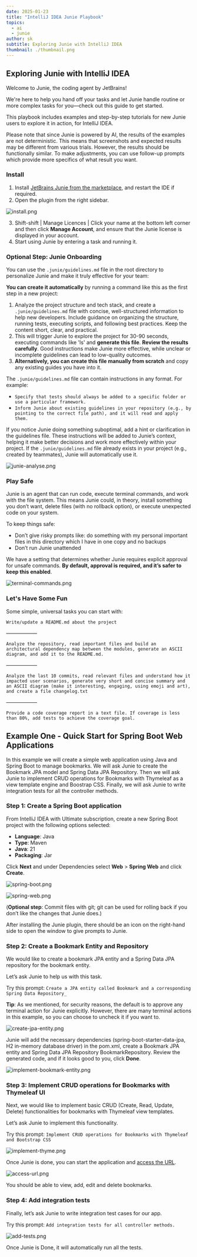 ```yaml
---
date: 2025-01-23
title: "IntelliJ IDEA Junie Playbook"
topics:
  - ai
  - junie
author: sk
subtitle: Exploring Junie with IntelliJ IDEA
thumbnail: ./thumbnail.png
---
```


## Exploring Junie with IntelliJ IDEA

Welcome to Junie, the coding agent by JetBrains!

We're here to help you hand off your tasks and let Junie handle routine or more complex tasks for you—check out this guide to get started.

This playbook includes examples and step-by-step tutorials for new Junie users to explore it in action, for IntelliJ IDEA.

Please note that since Junie is powered by AI, the results of the examples are not deterministic. This means that screenshots and expected results may be different from various trials. However, the results should be functionally similar. To make adjustments, you can use follow-up prompts which provide more specifics of what result you want.

### Install

1. Install [JetBrains Junie from the marketplace](https://plugins.jetbrains.com/plugin/26104-jetbrains-junie), and restart the IDE if required.
2. Open the plugin from the right sidebar.

![install.png](install.png)

3. Shift-shift | Manage Licences | Click your name at the bottom left corner and then click **Manage Account**, and ensure that the Junie license is displayed in your account.
4. Start using Junie by entering a task and running it.

### Optional Step: Junie Onboarding

You can use the `.junie/guidelines.md` file in the root directory to personalize Junie and make it truly effective for your team:

**You can create it automatically** by running a command like this as the first step in a new project:

1. Analyze the project structure and tech stack, and create a `.junie/guidelines.md` file with concise, well-structured information to help new developers. Include guidance on organizing the structure, running tests, executing scripts, and following best practices. Keep the content short, clear, and practical.
2. This will trigger Junie to explore the project for 30-90 seconds, executing commands like 'ls' and **generate this file**. **Review the results carefully**. Good instructions make Junie more effective, while unclear or incomplete guidelines can lead to low-quality outcomes.
3. **Alternatively, you can create this file manually from scratch** and copy any existing guides you have into it.

The `.junie/guidelines.md` file can contain instructions in any format. For example:

- `Specify that tests should always be added to a specific folder or use a particular framework.`
- `Inform Junie about existing guidelines in your repository (e.g., by pointing to the correct file path), and it will read and apply them.`

If you notice Junie doing something suboptimal, add a hint or clarification in the guidelines file. These instructions will be added to Junie’s context, helping it make better decisions and work more effectively within your project.
If the `.junie/guidelines.md` file already exists in your project (e.g., created by teammates), Junie will automatically use it.

![junie-analyse.png](junie-analyse.png)

### Play Safe

Junie is an agent that can run code, execute terminal commands, and work with the file system. This means Junie could, in theory, install something you don’t want, delete files (with no rollback option), or execute unexpected code on your system.

To keep things safe:

- Don’t give risky prompts like: do something with my personal important files in this directory which I have in one copy and no backups
- Don’t run Junie unattended

We have a setting that determines whether Junie requires explicit approval for unsafe commands. **By default, approval is required, and it’s safer to keep this enabled**.

![terminal-commands.png](terminal-commands.png)

### Let's Have Some Fun

Some simple, universal tasks you can start with:

`Write/update a README.md about the project`

——————

`Analyze the repository, read important files and build an architectural dependency map between the modules, generate an ASCII diagram, and add it to the README.md.`

——————

`Analyze the last 10 commits, read relevant files and understand how it impacted user scenarios, generate very short and concise summary and an ASCII diagram (make it interesting, engaging, using emoji and art), and create a file changelog.txt`

——————

`Provide a code coverage report in a text file. If coverage is less than 80%, add tests to achieve the coverage goal.`

## Example One - Quick Start for Spring Boot Web Applications

In this example we will create a simple web application using Java and Spring Boot to manage bookmarks. We will ask Junie to create the Bookmark JPA model and Spring Data JPA Repository. Then we will ask Junie to implement CRUD operations for Bookmarks with Thymeleaf as a view template engine and Boostrap CSS. Finally, we will ask Junie to write integration tests for all the controller methods.

### Step 1: Create a Spring Boot application

From IntelliJ IDEA with Ultimate subscription, create a new Spring Boot project with the following options selected:

- **Language**: Java
- **Type**: Maven
- **Java**: 21
- **Packaging**: Jar

Click **Next** and under Dependencies select **Web** > **Spring Web** and click **Create**.

![spring-boot.png](spring-boot.png)

![spring-web.png](spring-web.png)

(**Optional step**: Commit files with git; git can be used for rolling back if you don’t like the changes that Junie does.)

After installing the Junie plugin, there should be an icon on the right-hand side to open the window to give prompts to Junie.

### Step 2: Create a Bookmark Entity and Repository

We would like to create a bookmark JPA entity and a Spring Data JPA repository for the bookmark entity.

Let’s ask Junie to help us with this task.

Try this prompt: `Create a JPA entity called Bookmark and a corresponding Spring Data Repository_`

**Tip**: As we mentioned, for security reasons, the default is to approve any terminal action for Junie explicitly. However, there are many terminal actions in this example, so you can choose to uncheck it if you want to.

![create-jpa-entity.png](create-jpa-entity.png)

Junie will add the necessary dependencies (spring-boot-starter-data-jpa, H2 in-memory database driver) in the pom.xml, create a Bookmark JPA entity and Spring Data JPA Repository BookmarkRepository. Review the generated code, and if it looks good to you, click **Done**.

![implement-bookmark-entity.png](implement-bookmark-entity.png)

### Step 3: Implement CRUD operations for Bookmarks with Thymeleaf UI

Next, we would like to implement basic CRUD (Create, Read, Update, Delete) functionalities for bookmarks with Thymeleaf view templates.

Let’s ask Junie to implement this functionality.

Try this prompt: `Implement CRUD operations for Bookmarks with Thymeleaf and Bootstrap CSS`

![implement-thyme.png](implement-thyme.png)

Once Junie is done, you can start the application and [access the URL](http://localhost:8080/bookmarks).

![access-url.png](access-url.png)

You should be able to view, add, edit and delete bookmarks.

### Step 4: Add integration tests

Finally, let’s ask Junie to write integration test cases for our app.

Try this prompt: `Add integration tests for all controller methods.`

![add-tests.png](add-tests.png)

Once Junie is Done, it will automatically run all the tests.
